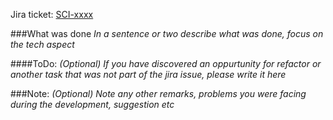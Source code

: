 Jira ticket: [SCI-xxxx](https://biosistemika.atlassian.net/browse/SCI-xxxx)

###What was done
_In a sentence or two describe what was done, focus on the tech aspect_

####ToDo:
_(Optional) If you have discovered an oppurtunity for refactor or another task that was not part of the jira issue, please write it here_

###Note:
_(Optional) Note any other remarks, problems you were facing during the development, suggestion etc_
